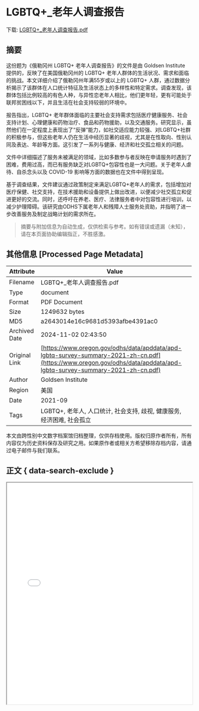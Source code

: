 # LGBTQ+_老年人调查报告

<!-- tcd_download_link -->
下载: <a href="../LGBTQ+_老年人调查报告.pdf" download>LGBTQ+_老年人调查报告.pdf</a>
<!-- tcd_download_link_end -->

## 摘要

<!-- tcd_abstract -->
这份题为《俄勒冈州 LGBTQ+ 老年人调查报告》的文件是由 Goldsen Institute 提供的，反映了在美国俄勒冈州的 LGBTQ+ 老年人群体的生活状况、需求和面临的挑战。本文详细介绍了俄勒冈州年满55岁或以上的 LGBTQ+ 人群，通过数据分析揭示了该群体在人口统计特征及生活状态上的多样性和特定需求。调查发现，该群体包括比例较高的有色人种，与异性恋老年人相比，他们更年轻，更有可能处于联邦贫困线以下，并且生活在社会支持较弱的环境中。

报告指出，LGBTQ+ 老年群体面临的主要社会支持需求包括医疗健康服务、社会支持计划、心理健康和药物治疗、食品和药物援助，以及交通服务。研究显示，虽然他们在一定程度上表现出了“反弹”能力，如社交适应能力较强、对LGBTQ+社群的积极参与，但这些老年人仍在生活中经历显著的歧视，尤其是在性取向、性别认同及表达、年龄等方面。这引发了一系列与健康、经济和社交孤立相关的问题。

文件中详细描述了服务未被满足的领域，比如多数参与者反映在申请服务时遇到了困难，费用过高，而已有服务缺乏对LGBTQ+包容性也是一大问题。关于老年人虐待、自杀念头以及 COVID-19 影响等方面的数据也在文件中得到呈现。

基于调查结果，文件建议通过政策制定来满足LGBTQ+老年人的需求，包括增加对医疗保健、社交支持，在技术援助和设备提供上做出改进，以便减少社交孤立和促进更好的交流。同时，还呼吁在养老、医疗、法律服务者中对包容性进行培训，以减少护理障碍。该研究由ODHS下属老年人和残障人士服务处资助，并指明了进一步改善服务及制定战略计划的需求所在。

<!-- tcd_abstract_end -->

> 摘要与附加信息为自动生成，仅供检索与参考。如有错误或遗漏（未知），请在本页面协助编辑指正，不胜感激。

## 其他信息 [Processed Page Metadata]

| Attribute       | Value                                  |
|-----------------|----------------------------------------|
| Filename        | LGBTQ+_老年人调查报告.pdf                             |
| Type            | document                                 |
| Format          | PDF Document                               |
| Size            | 1249632 bytes                           |
| MD5             | a2643014e16c9681d5393afbe4391ac0                                  |
| Archived Date   | 2024-11-02 02:43:50                             |
| Original Link   | [https://www.oregon.gov/odhs/data/apddata/apd-lgbtq-survey-summary-2021-zh-cn.pdf](https://www.oregon.gov/odhs/data/apddata/apd-lgbtq-survey-summary-2021-zh-cn.pdf)                         |
| Author          | Goldsen Institute                               |
| Region          | 美国                               |
| Date            | 2021-09                                 |
| Tags            | LGBTQ+, 老年人, 人口统计, 社会支持, 歧视, 健康服务, 经济困难, 社会孤立                                 |

本文由跨性别中文数字档案馆归档整理，仅供存档使用。版权归原作者所有，所有内容仅为历史资料保存及研究之用。如果原作者或相关方希望移除存档内容，请通过电子邮件与我们联系。

## 正文 { data-search-exclude }

<!-- tcd_main_text -->
<iframe src="../LGBTQ+_老年人调查报告.pdf" width="100%" height="600px">
    <p>无法显示PDF，请下载查看。</p>
</iframe>
<!-- tcd_main_text_end -->

